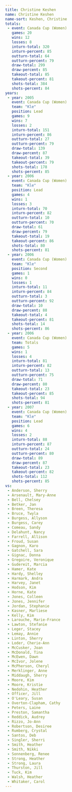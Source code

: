 ```yaml
---
title: Christine Keshen
name: Christine Keshen
name-sort: Keshen, Christine
totals:
 - event: Canada Cup (Women)
   games: 20
   wins: 12
   losses: 8
   inturn-total: 320
   inturn-percent: 85
   outturn-total: 64
   outturn-percent: 79
   draw-total: 299
   draw-percent: 85
   takeout-total: 85
   takeout-percent: 81
   shots-total: 384
   shots-percent: 84
years:
 - year: 2005
   event: Canada Cup (Women)
   team: "Kle"
   position: Lead
   games: 9
   wins: 7
   losses: 2
   inturn-total: 151
   inturn-percent: 86
   outturn-total: 27
   outturn-percent: 79
   draw-total: 139
   draw-percent: 87
   takeout-total: 39
   takeout-percent: 79
   shots-total: 178
   shots-percent: 85
 - year: 2006
   event: Canada Cup (Women)
   team: "Kle"
   position: Lead
   games: 4
   wins: 1
   losses: 3
   inturn-total: 70
   inturn-percent: 82
   outturn-total: 10
   outturn-percent: 70
   draw-total: 61
   draw-percent: 79
   takeout-total: 19
   takeout-percent: 86
   shots-total: 80
   shots-percent: 81
 - year: 2006
   event: Canada Cup (Women)
   team: "Kle"
   position: Second
   games: 1
   wins: 0
   losses: 1
   inturn-total: 11
   inturn-percent: 84
   outturn-total: 3
   outturn-percent: 92
   draw-total: 10
   draw-percent: 88
   takeout-total: 4
   takeout-percent: 81
   shots-total: 14
   shots-percent: 86
 - year: 2006
   event: Canada Cup (Women)
   team: Totals
   games: 5
   wins: 1
   losses: 4
   inturn-total: 81
   inturn-percent: 82
   outturn-total: 13
   outturn-percent: 75
   draw-total: 71
   draw-percent: 80
   takeout-total: 23
   takeout-percent: 85
   shots-total: 94
   shots-percent: 81
 - year: 2007
   event: Canada Cup (Women)
   team: "Kle"
   position: Lead
   games: 6
   wins: 4
   losses: 2
   inturn-total: 88
   inturn-percent: 87
   outturn-total: 24
   outturn-percent: 80
   draw-total: 89
   draw-percent: 87
   takeout-total: 23
   takeout-percent: 82
   shots-total: 112
   shots-percent: 85
vs:
 - Anderson, Sherry
 - Arsenault, Mary-Anne
 - Bell, Chelsey
 - Betker, Jan
 - Breen, Theresa
 - Bruce, Twyla
 - Burgess, Allyson
 - Burgess, Carey
 - Comeau, Sandy
 - Delahunt, Nancy
 - Farrell, Allison
 - Froud, Susan
 - Gagnon, Karo
 - Gatchell, Sara
 - Gignac, Donna
 - Gregoire, Veronique
 - Gudereit, Marcia
 - Hamer, Kate
 - Hardy, Shelley
 - Harmark, Andra
 - Harvey, Janet
 - Hodson, Kim
 - Horne, Kate
 - Jones, Colleen
 - Jones, Jennifer
 - Jordan, Stephanie
 - Kasner, Marliese
 - Kelly, Kim
 - Larouche, Marie-France
 - Lawton, Stefanie
 - Leger, Stacey
 - Lemay, Annie
 - Linton, Sherry
 - Loder, Cherie-Ann
 - McCusker, Joan
 - McDonald, Tina
 - McEwen, Dawn
 - McIvor, Jolene
 - McPherson, Cheryl
 - Merklinger, Anne
 - Middaugh, Sherry
 - Moore, Kim
 - Moore, Kristie
 - Nedohin, Heather
 - Officer, Jill
 - O'Leary, Susan
 - Overton-Clapham, Cathy
 - Peters, Laine
 - Preston, Samantha
 - Reddick, Audrey
 - Rizzo, Jo-Ann
 - Robertson, Desiree
 - Rumberg, Crystal
 - Santos, Deb
 - Singler, Sherri
 - Smith, Heather
 - Smith, Nikki
 - Sonnenberg, Renee
 - Strong, Heather
 - Strong, Laura
 - Thurston, Jill
 - Tuck, Kim
 - Walsh, Heather
 - Whitaker, Carol
---
```


